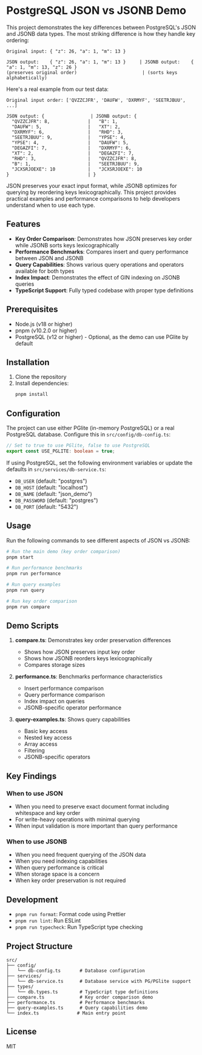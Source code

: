 # PostgreSQL JSON vs JSONB Demo

This project demonstrates the key differences between PostgreSQL's JSON and JSONB data types. The most striking difference is how they handle key ordering:

```
Original input: { "z": 26, "a": 1, "m": 13 }

JSON output:    { "z": 26, "a": 1, "m": 13 }     | JSONB output:    { "a": 1, "m": 13, "z": 26 }
(preserves original order)                        | (sorts keys alphabetically)
```

Here's a real example from our test data:

```
Original input order: ['QVZZCJFR', 'DAUFW', 'DXRMYF', 'SEETRJBUU', ...]

JSON output: {                 | JSONB output: {
  "QVZZCJFR": 8,              |   "B": 1,
  "DAUFW": 5,                 |   "XT": 2,
  "DXRMYF": 6,                |   "RHD": 3,
  "SEETRJBUU": 9,             |   "YPSE": 4,
  "YPSE": 4,                  |   "DAUFW": 5,
  "DEGAZFI": 7,               |   "DXRMYF": 6,
  "XT": 2,                    |   "DEGAZFI": 7,
  "RHD": 3,                   |   "QVZZCJFR": 8,
  "B": 1,                     |   "SEETRJBUU": 9,
  "JCXSRJOEXE": 10            |   "JCXSRJOEXE": 10
}                             | }
```

JSON preserves your exact input format, while JSONB optimizes for querying by reordering keys lexicographically. This project provides practical examples and performance comparisons to help developers understand when to use each type.

## Features

- **Key Order Comparison**: Demonstrates how JSON preserves key order while JSONB sorts keys lexicographically
- **Performance Benchmarks**: Compares insert and query performance between JSON and JSONB
- **Query Capabilities**: Shows various query operations and operators available for both types
- **Index Impact**: Demonstrates the effect of GIN indexing on JSONB queries
- **TypeScript Support**: Fully typed codebase with proper type definitions

## Prerequisites

- Node.js (v18 or higher)
- pnpm (v10.2.0 or higher)
- PostgreSQL (v12 or higher) - Optional, as the demo can use PGlite by default

## Installation

1. Clone the repository
2. Install dependencies:
   ```bash
   pnpm install
   ```

## Configuration

The project can use either PGlite (in-memory PostgreSQL) or a real PostgreSQL database. Configure this in `src/config/db-config.ts`:

```typescript
// Set to true to use PGlite, false to use PostgreSQL
export const USE_PGLITE: boolean = true;
```

If using PostgreSQL, set the following environment variables or update the defaults in `src/services/db-service.ts`:
- `DB_USER` (default: "postgres")
- `DB_HOST` (default: "localhost")
- `DB_NAME` (default: "json_demo")
- `DB_PASSWORD` (default: "postgres")
- `DB_PORT` (default: "5432")

## Usage

Run the following commands to see different aspects of JSON vs JSONB:

```bash
# Run the main demo (key order comparison)
pnpm start

# Run performance benchmarks
pnpm run performance

# Run query examples
pnpm run query

# Run key order comparison
pnpm run compare
```

## Demo Scripts

1. **compare.ts**: Demonstrates key order preservation differences
   - Shows how JSON preserves input key order
   - Shows how JSONB reorders keys lexicographically
   - Compares storage sizes

2. **performance.ts**: Benchmarks performance characteristics
   - Insert performance comparison
   - Query performance comparison
   - Index impact on queries
   - JSONB-specific operator performance

3. **query-examples.ts**: Shows query capabilities
   - Basic key access
   - Nested key access
   - Array access
   - Filtering
   - JSONB-specific operators

## Key Findings

### When to use JSON
- When you need to preserve exact document format including whitespace and key order
- For write-heavy operations with minimal querying
- When input validation is more important than query performance

### When to use JSONB
- When you need frequent querying of the JSON data
- When you need indexing capabilities
- When query performance is critical
- When storage space is a concern
- When key order preservation is not required

## Development

- `pnpm run format`: Format code using Prettier
- `pnpm run lint`: Run ESLint
- `pnpm run typecheck`: Run TypeScript type checking

## Project Structure

```
src/
├── config/
│   └── db-config.ts       # Database configuration
├── services/
│   └── db-service.ts      # Database service with PG/PGlite support
├── types/
│   └── db.types.ts        # TypeScript type definitions
├── compare.ts             # Key order comparison demo
├── performance.ts         # Performance benchmarks
├── query-examples.ts      # Query capabilities demo
└── index.ts              # Main entry point
```

## License

MIT
